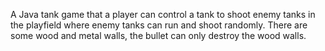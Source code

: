 A Java tank game that a player can control a tank to shoot enemy tanks in the playfield where enemy tanks can run and shoot randomly. There are some wood and metal walls, the bullet can only destroy the wood walls.


